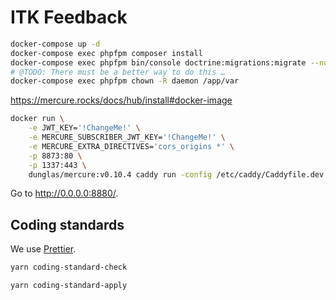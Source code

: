 # ITK Feedback

```sh
docker-compose up -d
docker-compose exec phpfpm composer install
docker-compose exec phpfpm bin/console doctrine:migrations:migrate --no-interaction
# @TODO: There must be a better way to do this …
docker-compose exec phpfpm chown -R daemon /app/var
```

https://mercure.rocks/docs/hub/install#docker-image

```sh
docker run \
    -e JWT_KEY='!ChangeMe!' \
    -e MERCURE_SUBSCRIBER_JWT_KEY='!ChangeMe!' \
    -e MERCURE_EXTRA_DIRECTIVES='cors_origins *' \
    -p 8873:80 \
    -p 1337:443 \
    dunglas/mercure:v0.10.4 caddy run -config /etc/caddy/Caddyfile.dev
```

Go to <http://0.0.0.0:8880/>.

## Coding standards

We use [Prettier](https://prettier.io/).

```sh
yarn coding-standard-check
```

```sh
yarn coding-standard-apply
```
